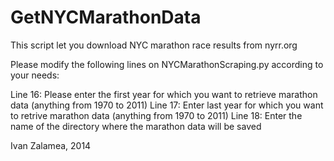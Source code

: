 GetNYCMarathonData
==================

This script let you download NYC marathon race results from nyrr.org

Please modify the following lines on NYCMarathonScraping.py according to your needs:

Line 16: Please enter the first year for which you want to retrieve
          marathon data (anything from 1970 to 2011)
Line 17: Enter last year for which you want to retrive marathon data
          (anything from 1970 to 2011)
Line 18: Enter the name of the directory where the marathon data will
         be saved
         
Ivan Zalamea, 2014
